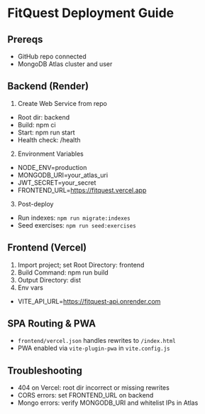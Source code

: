 # FitQuest Deployment Guide

## Prereqs
- GitHub repo connected
- MongoDB Atlas cluster and user

## Backend (Render)
1) Create Web Service from repo
- Root dir: backend
- Build: npm ci
- Start: npm run start
- Health check: /health

2) Environment Variables
- NODE_ENV=production
- MONGODB_URI=your_atlas_uri
- JWT_SECRET=your_secret
- FRONTEND_URL=https://fitquest.vercel.app

3) Post-deploy
- Run indexes: `npm run migrate:indexes`
- Seed exercises: `npm run seed:exercises`

## Frontend (Vercel)
1) Import project; set Root Directory: frontend
2) Build Command: npm run build
3) Output Directory: dist
4) Env vars
- VITE_API_URL=https://fitquest-api.onrender.com

## SPA Routing & PWA
- `frontend/vercel.json` handles rewrites to `/index.html`
- PWA enabled via `vite-plugin-pwa` in `vite.config.js`

## Troubleshooting
- 404 on Vercel: root dir incorrect or missing rewrites
- CORS errors: set FRONTEND_URL on backend
- Mongo errors: verify MONGODB_URI and whitelist IPs in Atlas
